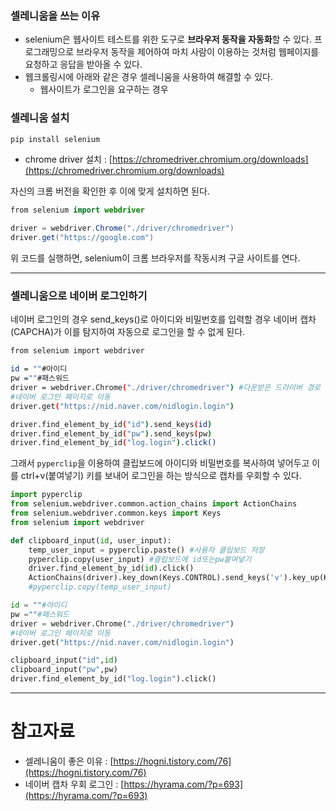 ### 셀레니움을 쓰는 이유

- selenium은 웹사이트 테스트를 위한 도구로 **브라우저 동작을 자동화**할 수 있다. 프로그래밍으로 브라우저 동작을 제어하여 마치 사람이 이용하는 것처럼 웹페이지를 요청하고 응답을 받아올 수 있다.
- 웹크롤링시에 아래와 같은 경우 셀레니움을 사용하여 해결할 수 있다.
    - 웹사이트가 로그인을 요구하는 경우

### 셀레니움 설치

```bash
pip install selenium
```

- chrome driver 설치 : [https://chromedriver.chromium.org/downloads](https://chromedriver.chromium.org/downloads)

자신의 크롬 버전을 확인한 후 이에 맞게 설치하면 된다.

```java
from selenium import webdriver

driver = webdriver.Chrome("./driver/chromedriver")
driver.get("https://google.com")
```

위 코드를 실행하면, selenium이 크롬 브라우저를 작동시켜 구글 사이트를 연다.

---

### 셀레니움으로 네이버 로그인하기

네이버 로그인의 경우 send_keys()로 아이디와 비밀번호를 입력할 경우 네이버 캡차(CAPCHA)가 이를 탐지하여 자동으로 로그인을 할 수 없게 된다.

```bash
from selenium import webdriver

id = ""#아이디
pw =""#패스워드
driver = webdriver.Chrome("./driver/chromedriver") #다운받은 드라이버 경로
#네이버 로그인 페이지로 이동
driver.get("https://nid.naver.com/nidlogin.login")

driver.find_element_by_id("id").send_keys(id)
driver.find_element_by_id("pw").send_keys(pw)
driver.find_element_by_id("log.login").click()
```

그래서 `pyperclip`을 이용하여 클립보드에 아이디와 비밀번호를 복사하여 넣어두고 이를 ctrl+v(붙여넣기) 키를 보내어 로그인을 하는 방식으로 캡차를 우회할 수 있다.

```python
import pyperclip
from selenium.webdriver.common.action_chains import ActionChains
from selenium.webdriver.common.keys import Keys
from selenium import webdriver

def clipboard_input(id, user_input):
    temp_user_input = pyperclip.paste() #사용자 클립보드 저장
    pyperclip.copy(user_input) #클립보드에 id또는pw붙여넣기
    driver.find_element_by_id(id).click()
    ActionChains(driver).key_down(Keys.CONTROL).send_keys('v').key_up(Keys.CONTROL).perform()
    #pyperclip.copy(temp_user_input)

id = ""#아이디
pw =""#패스워드
driver = webdriver.Chrome("./driver/chromedriver")
#네이버 로그인 페이지로 이동
driver.get("https://nid.naver.com/nidlogin.login")

clipboard_input("id",id)
clipboard_input("pw",pw)
driver.find_element_by_id("log.login").click()

```

---

# 참고자료

- 셀레니움이 좋은 이유 : [https://hogni.tistory.com/76](https://hogni.tistory.com/76)
- 네이버 캡차 우회 로그인 : [https://hyrama.com/?p=693](https://hyrama.com/?p=693)
